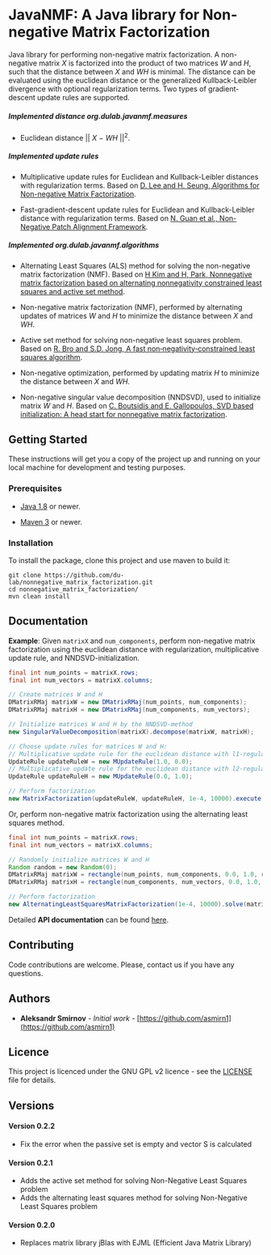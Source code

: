 # JavaNMF: A Java library for Non-negative Matrix Factorization

Java library for performing non-negative matrix factorization. A non-negative matrix *X* is factorized 
into the product of two matrices *W* and *H*, such that the distance between *X* and *WH* is 
minimal. The distance can be evaluated using the euclidean distance or the generalized 
Kullback-Leibler divergence with optional regularization terms. Two types of 
gradient-descent update rules are supported.

##### Implemented distance org.dulab.javanmf.measures

- Euclidean distance || *X* &minus; *WH* ||<sup>2</sup>.

##### Implemented update rules

- Multiplicative update rules for Euclidean and Kullback-Leibler distances with regularization 
terms. Based on [D. Lee and H. Seung, Algorithms for Non-negative Matrix 
Factorization](https://papers.nips.cc/paper/1861-algorithms-for-non-negative-matrix-factorization).

- Fast-gradient-descent update rules for Euclidean and Kullback-Leibler distance with
regularization terms. Based on [N. Guan et al., Non-Negative Patch Alignment 
Framework](http://ieeexplore.ieee.org/document/5936739/).

##### Implemented org.dulab.javanmf.algorithms

- Alternating Least Squares (ALS) method for solving the non-negative matrix factorization (NMF). 
Based on [H Kim and H, Park, Nonnegative matrix factorization based on alternating nonnegativity constrained
least squares and active set method](https://epubs.siam.org/doi/pdf/10.1137/07069239X).

- Non-negative matrix factorization (NMF), performed by alternating updates of matrices *W* and *H* to
minimize the distance between *X* and *WH*.

- Active set method for solving non-negative least squares problem. Based on [R. Bro and S.D. Jong, A fast 
non‐negativity‐constrained least squares algorithm](
https://doi.org/10.1002/(SICI)1099-128X(199709/10)11:5%3C393::AID-CEM483%3E3.0.CO;2-L).

- Non-negative optimization, performed by updating matrix *H* to minimize the distance between 
*X* and *WH*.

- Non-negative singular value decomposition (NNDSVD), used to initialize matrix *W* and *H*. Based on 
[C. Boutsidis and E. Gallopoulos, SVD based initialization: A head start for nonnegative matrix 
factorization](http://www.sciencedirect.com/science/article/pii/S0031320307004359).

##  Getting Started

These instructions will get you a copy of the project up and running on your local machine for 
development and testing purposes.

### Prerequisites

- [Java 1.8](https://java.com/en/download/) or newer.

- [Maven 3](https://maven.apache.org/)  or newer.

### Installation

To install the package, clone this project and use maven to build it:
```
git clone https://github.com/du-lab/nonnegative_matrix_factorization.git
cd nonnegative_matrix_factorization/
mvn clean install
``` 

## Documentation

__Example__: Given `matrixX` and `num_components`, perform non-negative matrix factorization using the euclidean distance with regularization, multiplicative update rule,
and NNDSVD-initialization.

```java
final int num_points = matrixX.rows;
final int num_vectors = matrixX.columns;

// Create matrices W and H
DMatrixRMaj matrixW = new DMatrixRMaj(num_points, num_components);
DMatrixRMaj matrixH = new DMatrixRMaj(num_components, num_vectors);

// Initialize matrices W and H by the NNDSVD-method
new SingularValueDecomposition(matrixX).decompose(matrixW, matrixH);

// Choose update rules for matrices W and H:
// Multiplicative update rule for the euclidean distance with l1-regularization
UpdateRule updateRuleW = new MUpdateRule(1.0, 0.0);
// Multiplicative update rule for the euclidean distance with l2-regularization
UpdateRule updateRuleH = new MUpdateRule(0.0, 1.0);

// Perform factorization
new MatrixFactorization(updateRuleW, updateRuleH, 1e-4, 10000).execute(matrixX, matrixW, matrixH);
```

Or, perform non-negative matrix factorization using the alternating least squares method.
```java
final int num_points = matrixX.rows;
final int num_vectors = matrixX.columns;

// Randomly initialize matrices W and H
Random random = new Random(0);
DMatrixRMaj matrixW = rectangle(num_points, num_components, 0.0, 1.0, random);
DMatrixRMaj matrixH = rectangle(num_components, num_vectors, 0.0, 1.0, random);

// Perform factorization
new AlternatingLeastSquaresMatrixFactorization(1e-4, 10000).solve(matrixX, matrixW, matrixH);
```

Detailed __API documentation__ can be found [here](https://du-lab.github.io/nonnegative_matrix_factorization/).

## Contributing

Code contributions are welcome. Please, contact us if you have any questions.

## Authors

- **Aleksandr Smirnov** - *Initial work* - [https://github.com/asmirn1](https://github.com/asmirn1)

## Licence

This project is licenced under the GNU GPL v2 licence - see the [LICENSE](LICENSE) file for details.

## Versions

#### Version 0.2.2

- Fix the error when the passive set is empty and vector S is calculated

#### Version 0.2.1

- Adds the active set method for solving Non-Negative Least Squares problem
- Adds the alternating least squares method for solving Non-Negative Least Squares problem

#### Version 0.2.0
 
- Replaces matrix library jBlas with EJML (Efficient Java Matrix Library)